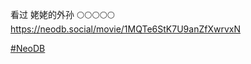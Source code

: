<p>看过 姥姥的外孙  🌕🌕🌕🌕🌕  <br /><a href="https://neodb.social/movie/1MQTe6StK7U9anZfXwrvxN" target="_blank" rel="nofollow noopener" translate="no"><span class="invisible">https://</span><span class="ellipsis">neodb.social/movie/1MQTe6StK7U</span><span class="invisible">9anZfXwrvxN</span></a></p><p><a href="https://e5n.cc/tags/NeoDB" class="mention hashtag" rel="tag">#<span>NeoDB</span></a></p>